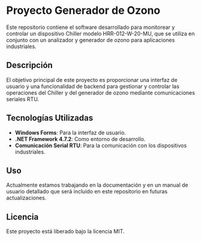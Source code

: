 # Proyecto Generador de Ozono

Este repositorio contiene el software desarrollado para monitorear y controlar un dispositivo Chiller modelo HRR-012-W-20-MU, que se utiliza en conjunto con un analizador y generador de ozono para aplicaciones industriales.

## Descripción

El objetivo principal de este proyecto es proporcionar una interfaz de usuario y una funcionalidad de backend para gestionar y controlar las operaciones del Chiller y del generador de ozono mediante comunicaciones seriales RTU.

## Tecnologías Utilizadas

- **Windows Forms**: Para la interfaz de usuario.
- **.NET Framework 4.7.2**: Como entorno de desarrollo.
- **Comunicación Serial RTU**: Para la comunicación con los dispositivos industriales.

## Uso

Actualmente estamos trabajando en la documentación y en un manual de usuario detallado que será incluido en este repositorio en futuras actualizaciones.

## Licencia

Este proyecto está liberado bajo la licencia MIT.


